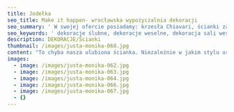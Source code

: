 ```yaml
---
title: Jodełka
seo_title: Make it happen- wrocławska wypożyczalnia dekoracji
seo_summary: ' W swojej ofercie posiadamy: krzesła Chiavari, ścianki za młodą parę, podtaelrze i wiele innych weselnych dekoracji. '
seo_keywords: ' dekoracje ślubne, dekoracje weselne, dekoracja sali weselnej, ozdoby ślubne, dekoracje sal weselnych, wystrój sali weselnej, ścianka weselna, ścianka za młodymi, wypożyczalnia dekoracji, wypożyczalnia dekoracji Wrocław, chiavari'
description: DEKORACJE/Ścianki
thumbnail: /images/justa-monika-068.jpg
content: "To chyba nasza ulubiona ścianka. Niezależnie w jakim stylu urządzasz przyjęcie, ,,jodełka” dopasuje się do każdej aranżacji. Wystarczy odpowiednio dobrać dodatki.\n\n•\tmateriał: konstrukcja wykonana z drewna\n\n•\twymiary: 200cm wys. x 240cm szer. \n\n•\telementy aranżacji: tablica z napisem, czarny świecznik, 2 walizki; aranżacja nie zawiera kompozycji kwiatowej i świec \n\n•\tstyl: rustykalny, klasyczny\n\n•\tcena wypożyczenia: 700 zł\n\n•\ttransport na terenie Wrocławia - gratis, poza terenem Wrocławia wyceniany jest indywidualnie\n\n•\tnie ma możliwości odbioru osobistego\n\n•\tsprawdź dostępność w kalendarzu i dokonaj wstępnej rezerwacji\n\n•\twięcej informacji znajdziesz w zakładce [JAK DZIAŁAMY](/form)"
images:
  - image: /images/justa-monika-062.jpg
  - image: /images/justa-monika-063.jpg
  - image: /images/justa-monika-064.jpg
  - image: /images/justa-monika-066.jpg
  - image: /images/justa-monika-067.jpg
  - {}
---
```


